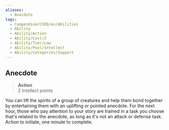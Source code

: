```yaml
---
aliases:
  - Anecdote
tags:
  - Compendium/CSRD/en/Abilities
  - Ability
  - Ability/Action
  - Ability/Cost/2
  - Ability/Tier/Low
  - Ability/Pool/Intellect
  - Ability/Categories/Support
---
```

  
    
## Anecdote    
>**Action**    
>2 Intellect points  
    
You can lift the spirits of a group of creatures and help them bond together by entertaining them with an uplifting or pointed anecdote. For the next hour, those who pay attention to your story are trained in a task you choose that's related to the anecdote, as long as it's not an attack or defense task. Action to initiate, one minute to complete.